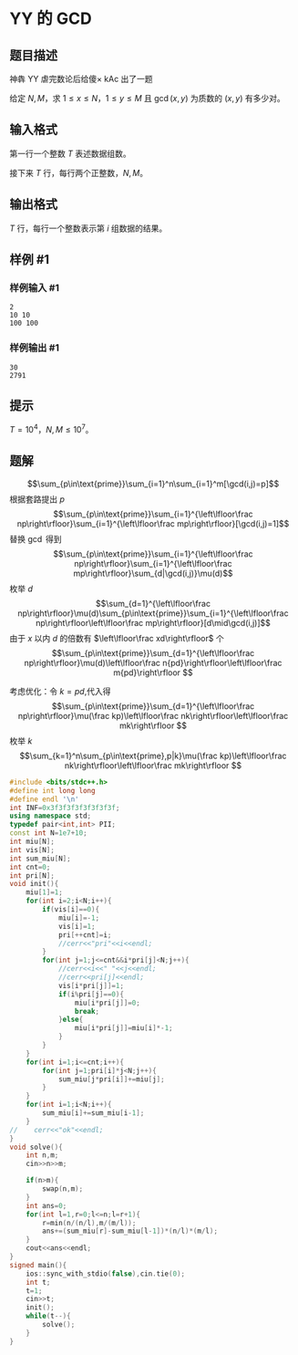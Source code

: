 # YY 的 GCD

## 题目描述

神犇 YY 虐完数论后给傻× kAc 出了一题

给定 $N, M$，求 $1 \leq x \leq N$，$1 \leq y \leq M$ 且 $\gcd(x, y)$ 为质数的 $(x, y)$ 有多少对。

## 输入格式

第一行一个整数 $T$ 表述数据组数。

接下来 $T$ 行，每行两个正整数，$N, M$。

## 输出格式

$T$ 行，每行一个整数表示第 $i$ 组数据的结果。

## 样例 #1

### 样例输入 #1

```
2
10 10
100 100
```

### 样例输出 #1

```
30
2791
```

## 提示

$T = 10^4$，$N, M \leq 10^7$。

## 题解
$$\sum_{p\in\text{prime}}\sum_{i=1}^n\sum_{i=1}^m[\gcd(i,j)=p]$$
根据套路提出 $p$
$$\sum_{p\in\text{prime}}\sum_{i=1}^{\left\lfloor\frac np\right\rfloor}\sum_{i=1}^{\left\lfloor\frac mp\right\rfloor}[\gcd(i,j)=1]$$
替换 $\gcd$ 得到
$$\sum_{p\in\text{prime}}\sum_{i=1}^{\left\lfloor\frac np\right\rfloor}\sum_{i=1}^{\left\lfloor\frac mp\right\rfloor}\sum_{d|\gcd(i,j)}\mu(d)$$
枚举 $d$
$$\sum_{d=1}^{\left\lfloor\frac np\right\rfloor}\mu(d)\sum_{p\in\text{prime}}\sum_{i=1}^{\left\lfloor\frac np\right\rfloor\left\lfloor\frac mp\right\rfloor}[d\mid\gcd(i,j)]$$
由于 $x$ 以内 $d$ 的倍数有 $\left\lfloor\frac xd\right\rfloor$ 个
$$\sum_{p\in\text{prime}}\sum_{d=1}^{\left\lfloor\frac np\right\rfloor}\mu(d)\left\lfloor\frac n{pd}\right\rfloor\left\lfloor\frac m{pd}\right\rfloor $$


 考虑优化：令 $k=pd$,代入得
$$\sum_{p\in\text{prime}}\sum_{d=1}^{\left\lfloor\frac np\right\rfloor}\mu(\frac kp)\left\lfloor\frac nk\right\rfloor\left\lfloor\frac mk\right\rfloor $$
枚举 $k$
$$\sum_{k=1}^n\sum_{p\in\text{prime},p|k}\mu(\frac kp)\left\lfloor\frac nk\right\rfloor\left\lfloor\frac mk\right\rfloor $$


```cpp
#include <bits/stdc++.h>
#define int long long
#define endl '\n'
int INF=0x3f3f3f3f3f3f3f3f;
using namespace std;
typedef pair<int,int> PII;
const int N=1e7+10;
int miu[N];
int vis[N];
int sum_miu[N];
int cnt=0;
int pri[N];
void init(){
    miu[1]=1;
    for(int i=2;i<N;i++){
        if(vis[i]==0){
            miu[i]=-1;
            vis[i]=1;
            pri[++cnt]=i;
            //cerr<<"pri"<<i<<endl;
        }
        for(int j=1;j<=cnt&&i*pri[j]<N;j++){
            //cerr<<i<<" "<<j<<endl;
            //cerr<<pri[j]<<endl;
            vis[i*pri[j]]=1;
            if(i%pri[j]==0){
                miu[i*pri[j]]=0;
                break;
            }else{
                miu[i*pri[j]]=miu[i]*-1;
            }
        }
    }
    for(int i=1;i<=cnt;i++){
        for(int j=1;pri[i]*j<N;j++){
            sum_miu[j*pri[i]]+=miu[j];
        }
    }
    for(int i=1;i<N;i++){
        sum_miu[i]+=sum_miu[i-1];
    }
//    cerr<<"ok"<<endl;
}
void solve(){
    int n,m;
    cin>>n>>m;

    if(n>m){
        swap(n,m);
    }
    int ans=0;
    for(int l=1,r=0;l<=n;l=r+1){
        r=min(n/(n/l),m/(m/l));
        ans+=(sum_miu[r]-sum_miu[l-1])*(n/l)*(m/l);
    }
    cout<<ans<<endl;
}
signed main(){
    ios::sync_with_stdio(false),cin.tie(0);
    int t;
    t=1;
    cin>>t;
    init();
    while(t--){
        solve();
    }
}
```